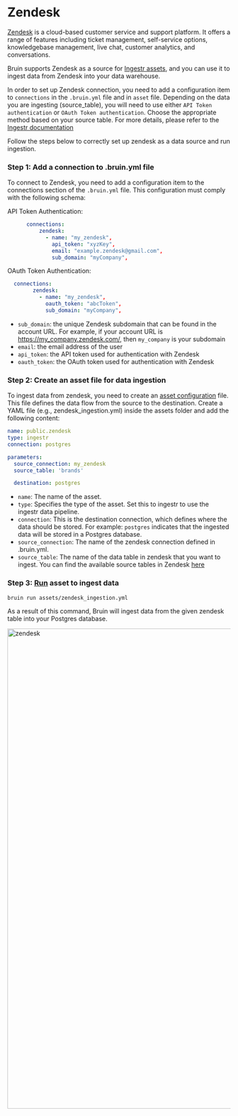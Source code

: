 # Zendesk
[Zendesk](https://www.zendesk.com/) is a cloud-based customer service and support platform. It offers a range of features including ticket management, self-service options, knowledgebase management, live chat, customer analytics, and conversations.

Bruin supports Zendesk as a source for [Ingestr assets](/assets/ingestr), and you can use it to ingest data from Zendesk into your data warehouse.

In order to set up Zendesk connection, you need to add a configuration item to `connections` in the `.bruin.yml` file and in `asset` file. Depending on the data you are ingesting (source_table), you will need to use either `API Token authentication` or `OAuth Token authentication`. Choose the appropriate method based on your source table. For more details, please refer to the [Ingestr documentation](https://bruin-data.github.io/ingestr/supported-sources/zendesk.html)

Follow the steps below to correctly set up zendesk as a data source and run ingestion.
### Step 1: Add a connection to .bruin.yml file

To connect to Zendesk, you need to add a configuration item to the connections section of the `.bruin.yml` file. This configuration must comply with the following schema:

API Token Authentication:
```yaml
      connections:
          zendesk:
            - name: "my_zendesk",
              api_token: "xyzKey",
              email: "example.zendesk@gmail.com",
              sub_domain: "myCompany",
```

OAuth Token Authentication:
```yaml
  connections:
        zendesk:
          - name: "my_zendesk",
            oauth_token: "abcToken",
            sub_domain: "myCompany",
```

- `sub_domain`: the unique Zendesk subdomain that can be found in the account URL. For example, if your account URL is https://my_company.zendesk.com/, then `my_company` is your subdomain
- `email`: the email address of the user
- `api_token`: the API token used for authentication with Zendesk
- `oauth_token`: the OAuth token used for authentication with Zendesk

### Step 2: Create an asset file for data ingestion
To ingest data from zendesk, you need to create an [asset configuration](/assets/ingestr#asset-structure) file. This file defines the data flow from the source to the destination. Create a YAML file (e.g., zendesk_ingestion.yml) inside the assets folder and add the following content:

```yaml
name: public.zendesk
type: ingestr
connection: postgres

parameters:
  source_connection: my_zendesk
  source_table: 'brands'

  destination: postgres
```

- `name`: The name of the asset.
- `type`: Specifies the type of the asset. Set this to ingestr to use the ingestr data pipeline.
- `connection`: This is the destination connection, which defines where the data should be stored. For example: `postgres` indicates that the ingested data will be stored in a Postgres database.
- `source_connection`: The name of the zendesk connection defined in .bruin.yml.
- `source_table`: The name of the data table in zendesk that you want to ingest. You can find the available source tables in Zendesk [here](https://bruin-data.github.io/ingestr/supported-sources/zendesk.html#tables)

### Step 3: [Run](/commands/run) asset to ingest data
```     
bruin run assets/zendesk_ingestion.yml
```
As a result of this command, Bruin will ingest data from the given zendesk table into your Postgres database.

<img width="1082" alt="zendesk" src="https://github.com/user-attachments/assets/b4cb54eb-dc05-4b6e-a113-e07316be9bff">
